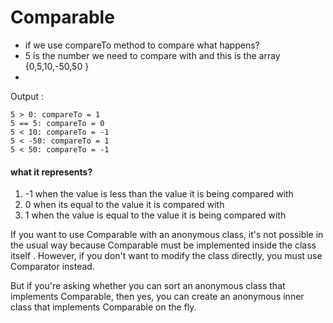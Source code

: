 # Comparable 

- if we use compareTo method to compare what happens? 
- 5 is the number we need to compare with and this is the array {0,5,10,-50,50 }
- 
Output :
    
    5 > 0: compareTo = 1 
    5 == 5: compareTo = 0 
    5 < 10: compareTo = -1
    5 < -50: compareTo = 1
    5 < 50: compareTo = -1

#### what it represents?
1. -1 when the value is less than the value it is being compared with
2. 0 when its equal to the value it is compared with
3. 1 when the value is equal to the value it is being compared with

If you want to use Comparable with an anonymous class, it's not possible in the usual way because Comparable must be implemented inside the class itself
. However, if you don't want to modify the class directly, you must use Comparator instead.

But if you're asking whether you can sort an anonymous class that implements Comparable, then yes, you can create an anonymous inner class that implements Comparable<T> on the fly.